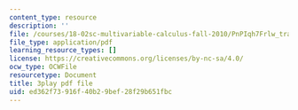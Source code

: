 ```yaml
---
content_type: resource
description: ''
file: /courses/18-02sc-multivariable-calculus-fall-2010/PnPIqh7Frlw_transcript.pdf
file_type: application/pdf
learning_resource_types: []
license: https://creativecommons.org/licenses/by-nc-sa/4.0/
ocw_type: OCWFile
resourcetype: Document
title: 3play pdf file
uid: ed362f73-916f-40b2-9bef-28f29b651fbc
---
```

